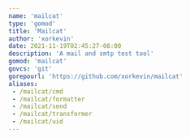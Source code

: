 ```yaml
---
name: 'mailcat'
type: 'gomod'
title: 'Mailcat'
author: 'xorkevin'
date: 2021-11-19T02:45:27-08:00
description: 'A mail and smtp test tool'
gomod: 'mailcat'
govcs: 'git'
gorepourl: 'https://github.com/xorkevin/mailcat'
aliases:
 - /mailcat/cmd
 - /mailcat/formatter
 - /mailcat/send
 - /mailcat/transformer
 - /mailcat/uid
---
```


